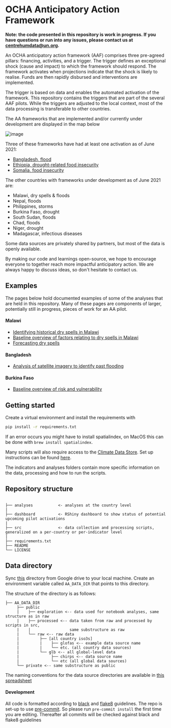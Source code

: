 # OCHA Anticipatory Action Framework
**Note: the code presented in this repository is work in progress. If you have questions or run into any issues, please contact us at centrehumdata@un.org.**

An OCHA anticipatory action framework (AAF) comprises three pre-agreed pillars: 
financing, activities, and a trigger. 
The trigger defines an exceptional shock (cause and impact) to which the framework should respond. 
The framework activates when projections indicate that the shock is likely to realise. 
Funds are then rapidly disbursed and interventions are implemented. 

The trigger is based on data and enables the automated activation of the framework. 
This repository contains the triggers that are part of the several AAF pilots. 
While the triggers are adjusted to the local context, most of the data processing is transferable to other countries.

The AA frameworks that are implemented and/or currently under development are displayed in the map below

![image](https://drive.google.com/uc?export=view&id=1gjpXeH9rL_7uhZylNwsoOYw_6YHnSopy)

Three of these frameworks have had at least one activation as of June 2021:
- [Bangladesh, flood](https://centre.humdata.org/anticipatory-action-in-bangladesh-before-peak-monsoon-flooding/)
- [Ethiopia, drought-related food insecurity](https://centre.humdata.org/predicting-drought-related-food-insecurity-in-ethiopia/)
- [Somalia, food insecurity](https://reliefweb.int/sites/reliefweb.int/files/resources/210520-AA-Somalia-Pamphlet-VF-nologo.pdf)

The other countries with frameworks under development as of June 2021 are:
- Malawi, dry spells & floods
- Nepal, floods
- Philippines, storms
- Burkina Faso, drought
- South Sudan, floods
- Chad, floods
- Niger, drought
- Madagascar, infectious diseases

Some data sources are privately shared by partners, but most of the data is openly available. 

By making our code and learnings open-source, we hope to encourage everyone to together reach more impactful anticipatory action. 
We are always happy to discuss ideas, so don't hesitate to contact us. 

## Examples

The pages below hold documented examples of some of the analyses that are held in this repository. Many of these pages are components of larger, potentially still in progress, pieces of work for an AA pilot. 

#### Malawi
- [Identifying historical dry spells in Malawi](https://ocha-dap.github.io/pa-anticipatory-action/analyses/mwi/docs/mwi_historical_dry_spells_description.html)
- [Baseline overview of factors relating to dry spells in Malawi](https://ocha-dap.github.io/pa-anticipatory-action/analyses/mwi/docs/mwi_impact_summary.html)
- [Forecasting dry spells](https://ocha-dap.github.io/pa-anticipatory-action/analyses/mwi/docs/mwi_dry_spells_indicator_analyses.html)

#### Bangladesh
- [Analysis of satellite imagery to identify past flooding](https://ocha-dap.github.io/pa-anticipatory-action/analyses/bgd/validation/summary_flooding.html)

#### Burkina Faso
- [Baseline overview of risk and vulnerability](https://ocha-dap.github.io/pa-anticipatory-action/analyses/bfa/docs/bfa_risk_overview.html)

## Getting started

Create a virtual environment and install the requirements with 
   ``` bash
   pip install -r requirements.txt
   ```
If an error occurs you might have to install spatialindex, on MacOS this can be done with `brew install spatialindex`. 

Many scripts will also require access to the [Climate Data Store](https://cds.climate.copernicus.eu/cdsapp#!/home). Set up instructions can be found [here](https://cds.climate.copernicus.eu/api-how-to).

The indicators and analyses folders contain more specific information on the data, processing and how to run the scripts. 

## Repository structure
```

├── analyses           <- analyses at the country level 
|
├── dashboard          <- RShiny dashboard to show status of potential upcoming pilot activations
|
├── src                <- data collection and processing scripts, generalized on a per-country or per-indicator level 
|
├── requirements.txt
├── README
└── LICENSE
```

## Data directory

Sync [this](https://drive.google.com/drive/u/3/folders/1RVpnCUpxHQ-jokV_27xLRqOs6qR_8mqQ)
directory from Google drive to your local machine. Create an environment variable called
`AA_DATA_DIR` that points to this directory.

The structure of the directory is as follows:
```
├── AA_DATA_DIR 
     ├── public
     |    ├── exploration <-- data used for notebook analyses, same structure as in raw
     |    ├── processed <-- data taken from raw and processed by scripts in src, 
     |    |                 same substructure as raw
     |    └── raw <-- raw data
     |         ├── [all country iso3s]
     |         |    ├── glofas <-- example data source name
     |         |    └── etc. (all country data sources)
     |         └── glb <-- all global-level data
     |              ├── chirps <-- data source name
     |              └── etc (all global data sources)
     └── private <-- same substructure as public
```
The naming conventions for the data source directories are available in 
[this spreadsheet](https://docs.google.com/spreadsheets/d/155buqH6hcox2IG54NSRkdIjiLcPDmrs6JcjwjdFFA8g/edit?usp=sharing)

#### Development
All code is formatted according to [black](https://github.com/psf/black) and [flake8](https://flake8.pycqa.org/en/latest/) guidelines. 
The repo is set-up to use [pre-commit](https://github.com/pre-commit/pre-commit). So please run `pre-commit install` the first time you are editing. 
Thereafter all commits will be checked against black and flake8 guidelines